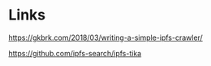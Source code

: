 # Links

https://gkbrk.com/2018/03/writing-a-simple-ipfs-crawler/

https://github.com/ipfs-search/ipfs-tika
